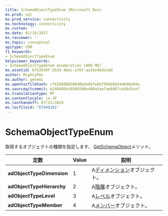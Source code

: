 ```yaml
---
title: SchemaObjectTypeEnum |Microsoft Docs
ms.prod: sql
ms.prod_service: connectivity
ms.technology: connectivity
ms.custom: ''
ms.date: 01/19/2017
ms.reviewer: ''
ms.topic: conceptual
apitype: COM
f1_keywords:
- SchemaObjectTypeEnum
helpviewer_keywords:
- SchemaObjectTypeEnum enumeration [ADO MD]
ms.assetid: bf53939f-5543-40ac-a707-aa35e9bde1dd
author: MightyPen
ms.author: genemi
ms.openlocfilehash: cfb208880586d0bda6bfe6bf956bbb544b48e69a
ms.sourcegitcommit: b2464064c0566590e486a3aafae6d67ce2645cef
ms.translationtype: MT
ms.contentlocale: ja-JP
ms.lasthandoff: 07/15/2019
ms.locfileid: "67949181"
---
```

# <a name="schemaobjecttypeenum"></a>SchemaObjectTypeEnum
取得するオブジェクトの種類を指定します、 [GetSchemaObject](../../../ado/reference/ado-md-api/getschemaobject-method-ado-md.md)メソッド。  
  
|定数|Value|説明|  
|--------------|-----------|-----------------|  
|**adObjectTypeDimension**|1|A[ディメンション](../../../ado/reference/ado-md-api/dimension-object-ado-md.md)オブジェクト。|  
|**adObjectTypeHierarchy**|2|A[階層](../../../ado/reference/ado-md-api/hierarchy-object-ado-md.md)オブジェクト。|  
|**adObjectTypeLevel**|3|A[レベル](../../../ado/reference/ado-md-api/level-object-ado-md.md)オブジェクト。|  
|**adObjectTypeMember**|4|A[メンバー](../../../ado/reference/ado-md-api/member-object-ado-md.md)オブジェクト。|
